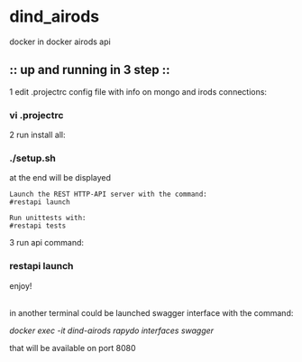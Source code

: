 # dind_airods
docker in docker airods api

## :: up and running in 3 step ::


1 edit .projectrc config file with info on mongo and irods connections: 
### vi .projectrc  

2 run install all:
### ./setup.sh

 at the end will be displayed

```
Launch the REST HTTP-API server with the command:
#restapi launch

Run unittests with:
#restapi tests
```


3 run api command:
### restapi launch 


enjoy!
</br></br>

in another terminal could be launched swagger interface with the command:

*docker exec -it dind-airods rapydo interfaces swagger*

that will be available on port 8080


